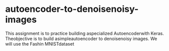 # autoencoder-to-denoisenoisy-images
This assignment is to practice building aspecialized Autoencoderwith Keras. Theobjective is to build asimpleautoencoder to denoisenoisy images. We will use the Fashin MNISTdataset
